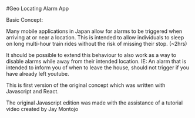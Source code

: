 #Geo Locating Alarm App

Basic Concept: 

Many mobile applications in Japan allow for alarms to be triggered when arriving at or near a location.  This is intended to allow individuals to sleep on long multi-hour train rides without the risk of missing their stop. (~2hrs)

It should be possible to extend this behaviour to also work as a way to disable alarms while away from their intended location.  IE: An alarm that is intended to inform you of when to leave the house, should not trigger if you have already left youtube.


This is first  version of the original concept which was written with Javascript and React. 

The original Javascript edition was made with the assistance of a tutorial video created by Jay Montojo
